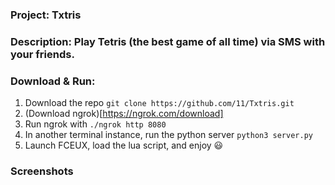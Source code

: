 ### Project: Txtris

### Description: Play Tetris (the best game of all time) via SMS with your friends.

### Download & Run: 
1. Download the repo `git clone https://github.com/11/Txtris.git`
2. (Download ngrok)[https://ngrok.com/download]
3. Run ngrok with `./ngrok http 8080`
4. In another terminal instance, run the python server `python3 server.py` 
5. Launch FCEUX, load the lua script, and enjoy :smiley:

### Screenshots
